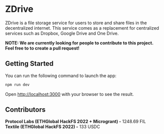 # ZDrive 

ZDrive is a file storage service for users to store and share files in the decentralized internet. This service comes as a replacement for centralized services such as Dropbox, Google Drive and One Drive.

**NOTE: We are currently looking for people to contribute to this project. Feel free to to create a pull request!**

## Getting Started

You can run the following command to launch the app:

```bash
npm run dev
```

Open [http://localhost:3000](http://localhost:3000) with your browser to see the result.

## Contributors

**Protocol Labs (ETHGlobal HackFS 2022 + Microgrant) -** 1248.69 FIL  
**Textile (ETHGlobal HackFS 2022) -** 133 USDC
